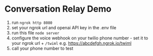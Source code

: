 # Conversation Relay Demo

1. run `ngrok http 8080`
2. set your ngrok url and openai API key in the .env file
3. run this file `node server`
4. configure the voice webhook on your twilio phone number - set it to your ngrok url + `/twiml` e.g. https://abcdefgh.ngrok.io/twiml
5. call your phone number to test
